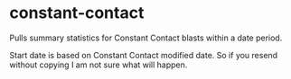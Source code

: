 constant-contact
================

Pulls summary statistics for Constant Contact blasts within a date period.

Start date is based on Constant Contact modified date. So if you resend without copying I am not sure what will happen.
